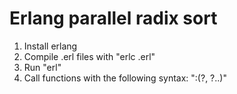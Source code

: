 # Erlang parallel radix sort

1. Install erlang
2. Compile .erl files with "erlc <filename>.erl"
3. Run "erl"
4. Call functions with the following syntax: "<moduleName>:<functionName>(<functionArg1>?, <functionArg2>?..)"
